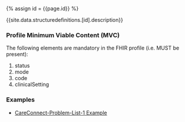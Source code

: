 
{% assign id = {{page.id}} %}

{{site.data.structuredefinitions.[id].description}}

### Profile Minimum Viable Content (MVC) ###

The following elements are mandatory in the FHIR profile (i.e. MUST be present):

1.	status
2.	mode
3.	code
4.	clinicalSetting

### Examples ###

- [CareConnect-Problem-List-1 Example](CareConnect-Problem-List-Example-1.html)
